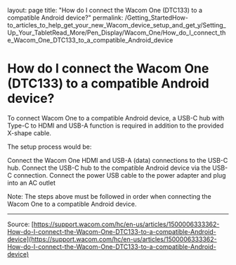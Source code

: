 layout: page
title: "How do I connect the Wacom One (DTC133) to a compatible Android device?"
permalink: /Getting_StartedHow-to_articles_to_help_get_your_new_Wacom_device_setup_and_get_y/Setting_Up_Your_TabletRead_More/Pen_Display/Wacom_One/How_do_I_connect_the_Wacom_One_DTC133_to_a_compatible_Android_device

# How do I connect the Wacom One (DTC133) to a compatible Android device?

To connect Wacom One to a compatible Android device, a USB-C hub with Type-C to HDMI and USB-A function is required in addition to the provided X-shape cable.


The setup process would be:

Connect the Wacom One HDMI and USB-A (data) connections to the USB-C hub.
Connect the USB-C hub to the compatible Android device via the USB-C connection.
Connect the power USB cable to the power adapter and plug into an AC outlet



Note: The steps above must be followed in order when connecting the Wacom One to a compatible Android device.

---
Source: [https://support.wacom.com/hc/en-us/articles/1500006333362-How-do-I-connect-the-Wacom-One-DTC133-to-a-compatible-Android-device](https://support.wacom.com/hc/en-us/articles/1500006333362-How-do-I-connect-the-Wacom-One-DTC133-to-a-compatible-Android-device)
